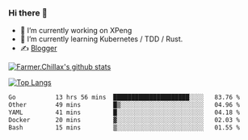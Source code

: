 ### Hi there 👋

- 🔭 I’m currently working on XPeng
- 🌱 I’m currently learning Kubernetes / TDD / Rust.
- ✍️ [Blogger](https://blog.farmer233.top)
<!-- - 🤔 [My Gitee](https://gitee.com/Farmer-chong) -->


[![Farmer.Chillax's github stats](https://github-readme-stats.vercel.app/api?username=FarmerChillax)](https://github.com/anuraghazra/github-readme-stats)

[![Top Langs](https://github-readme-stats.vercel.app/api/top-langs/?username=FarmerChillax&layout=compact&hide=html,css,javascript)](https://github.com/anuraghazra/github-readme-stats)


<a href="https://wakatime.com/@Farmer"> </a>
          <!--START_SECTION:waka-->

```txt
Go           13 hrs 56 mins  █████████████████████░░░░   83.76 %
Other        49 mins         █▒░░░░░░░░░░░░░░░░░░░░░░░   04.96 %
YAML         41 mins         █░░░░░░░░░░░░░░░░░░░░░░░░   04.18 %
Docker       20 mins         ▓░░░░░░░░░░░░░░░░░░░░░░░░   02.03 %
Bash         15 mins         ▒░░░░░░░░░░░░░░░░░░░░░░░░   01.55 %
```

<!--END_SECTION:waka-->



<!--
**Farmer-chong/Farmer-chong** is a ✨ _special_ ✨ repository because its `README.md` (this file) appears on your GitHub profile.

Here are some ideas to get you started:

- 🔭 I’m currently working on ...
- 🌱 I’m currently learning ...
- 👯 I’m looking to collaborate on ...
- 🤔 I’m looking for help with ...
- 💬 Ask me about ...
- 📫 How to reach me: ...
- 😄 Pronouns: ...
- ⚡ Fun fact: ...
-->
